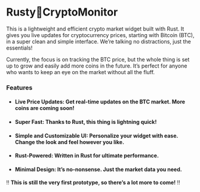 # Rusty🦀CryptoMonitor
This is a lightweight and efficient crypto market widget built with Rust.
It gives you live updates for cryptocurrency prices, starting with Bitcoin (BTC), in a super clean and simple interface. We’re talking no distractions, just the essentials!

Currently, the focus is on tracking the BTC price, but the whole thing is set up to grow and easily add more coins in the future. 
It’s perfect for anyone who wants to keep an eye on the market without all the fluff.

### **Features**

- #### **Live Price Updates:** Get real-time updates on the BTC market. More coins are coming soon!
- #### **Super Fast:** Thanks to Rust, this thing is lightning quick!
- #### **Simple and Customizable UI:** Personalize your widget with ease. Change the look and feel however you like.
- #### **Rust-Powered:** Written in Rust for ultimate performance. 
- #### **Minimal Design:** It’s no-nonsense. Just the market data you need.


‼️ **This is still the very first prototype, so there’s a lot more to come!** ‼️ 
